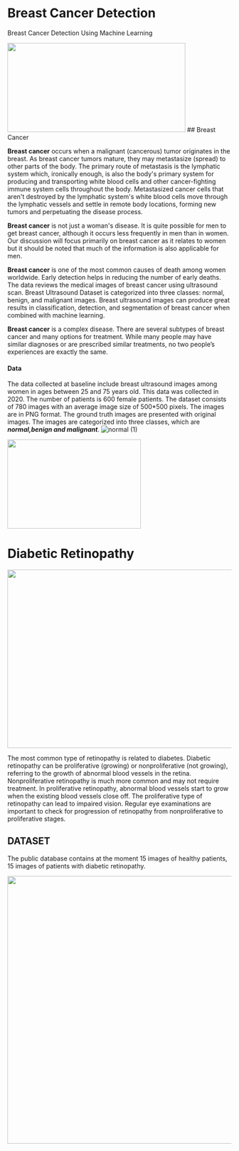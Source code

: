 # Breast Cancer Detection
Breast Cancer Detection Using Machine Learning

<img src="https://user-images.githubusercontent.com/85472607/144737247-89895143-5040-4213-9361-9fdbe87665c9.png" width="400" height="200">
## Breast Cancer

**Breast cancer** occurs when a malignant (cancerous) tumor originates in the breast. As breast cancer tumors mature, they may metastasize (spread) to other parts of the body. The primary route of metastasis is the lymphatic system which, ironically enough, is also the body's primary system for producing and transporting white blood cells and other cancer-fighting immune system cells throughout the body. Metastasized cancer cells that aren't destroyed by the lymphatic system's white blood cells move through the lymphatic vessels and settle in remote body locations, forming new tumors and perpetuating the disease process.

**Breast cancer** is not just a woman's disease. It is quite possible for men to get breast cancer, although it occurs less frequently in men than in women. Our discussion will focus primarily on breast cancer as it relates to women but it should be noted that much of the information is also applicable for men.

**Breast cancer** is one of the most common causes of death among women worldwide. Early detection helps in reducing the number of early deaths. The data reviews the medical images of breast cancer using ultrasound scan. Breast Ultrasound Dataset is categorized into three classes: normal, benign, and malignant images. Breast ultrasound images can produce great results in classification, detection, and segmentation of breast cancer when combined with machine learning.

**Breast cancer** is a complex disease. There are several subtypes of breast cancer and many options for treatment. While many people may have similar diagnoses or are prescribed similar treatments, no two people’s experiences are exactly the same.

#### Data

The data collected at baseline include breast ultrasound images among women in ages between 25 and 75 years old. This data was collected in 2020. The number of patients is 600 female patients. The dataset consists of 780 images with an average image size of 500*500 pixels. The images are in PNG format. The ground truth images are presented with original images. The images are categorized into three classes, which are ***normal,benign and malignant***.
![normal (1)](https://user-images.githubusercontent.com/85472607/144747030-59760b91-2bb6-466b-9725-f592e62e4d53.png)

<img src="https://user-images.githubusercontent.com/85472607/144723496-d9b3571f-b7df-4832-b6fc-5f9cbeccc103.png" width="300" height="200">

# Diabetic Retinopathy

<img src="https://user-images.githubusercontent.com/91716972/144745259-19e374ba-4a8b-48e1-afd7-e64f425f3000.jpg" width="600" height="400">

The most common type of retinopathy is related to diabetes. Diabetic retinopathy can be proliferative (growing) or nonproliferative (not growing), referring to the growth of abnormal blood vessels in the retina. Nonproliferative retinopathy is much more common and may not require treatment. In proliferative retinopathy, abnormal blood vessels start to grow when the existing blood vessels close off. The proliferative type of retinopathy can lead to impaired vision. Regular eye examinations are important to check for progression of retinopathy from nonproliferative to proliferative stages.
## DATASET
The public database contains at the moment 15 images of healthy patients, 15 images of patients with diabetic retinopathy.

<img src="https://user-images.githubusercontent.com/91716972/144736194-0a890e00-6572-465b-baa8-0ea8f808f5d5.JPG" width="600" heoght="400">


